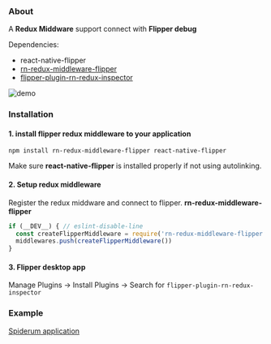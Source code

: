 ### About
  A **Redux Middware** support connect with **Flipper debug**

  Dependencies:
   + react-native-flipper
   + [rn-redux-middleware-flipper](https://github.com/zrg-team/rn-redux-middleware-flipper)
   + [flipper-plugin-rn-redux-inspector](https://github.com/zrg-team/flipper-rn-redux-inspector-plugin)
   
   ![demo](https://github.com/zrg-team/flipper-rn-redux-inspector-plugin/blob/master/images/demo.png?raw=true "Demo plugin")


### Installation
#### 1. install flipper redux middleware to your application

```npm install rn-redux-middleware-flipper react-native-flipper```

Make sure **react-native-flipper** is installed properly if not using autolinking.

#### 2. Setup redux middleware
Register the redux middware and connect to flipper. **rn-redux-middleware-flipper**

```javascript
if (__DEV__) { // eslint-disable-line
  const createFlipperMiddleware = require('rn-redux-middleware-flipper').default
  middlewares.push(createFlipperMiddleware())
}
```

#### 3. Flipper desktop app
Manage Plugins -> Install Plugins -> Search for ```flipper-plugin-rn-redux-inspector```

### Example

[Spiderum application](https://github.com/zrg-team/rn_spiderum)
